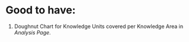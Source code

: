 # Good to have:
1.  Doughnut Chart for Knowledge Units covered per Knowledge Area in *Analysis Page*. 